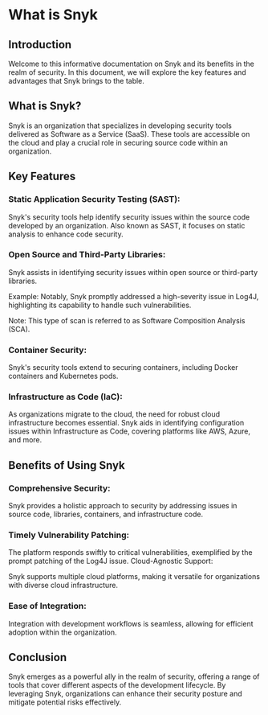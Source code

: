 # What is Snyk
## Introduction
Welcome to this informative documentation on Snyk and its benefits in the realm of security. In this document, we will explore the key features and advantages that Snyk brings to the table.

## What is Snyk?
Snyk is an organization that specializes in developing security tools delivered as Software as a Service (SaaS). These tools are accessible on the cloud and play a crucial role in securing source code within an organization.

## Key Features
### Static Application Security Testing (SAST):

Snyk's security tools help identify security issues within the source code developed by an organization.
Also known as SAST, it focuses on static analysis to enhance code security.

### Open Source and Third-Party Libraries:

Snyk assists in identifying security issues within open source or third-party libraries.

Example: Notably, Snyk promptly addressed a high-severity issue in Log4J, highlighting its capability to handle such vulnerabilities.

Note: This type of scan is referred to as Software Composition Analysis (SCA).

### Container Security:

Snyk's security tools extend to securing containers, including Docker containers and Kubernetes pods.

### Infrastructure as Code (IaC):

As organizations migrate to the cloud, the need for robust cloud infrastructure becomes essential.
Snyk aids in identifying configuration issues within Infrastructure as Code, covering platforms like AWS, Azure, and more.


## Benefits of Using Snyk
### Comprehensive Security:

Snyk provides a holistic approach to security by addressing issues in source code, libraries, containers, and infrastructure code.

### Timely Vulnerability Patching:

The platform responds swiftly to critical vulnerabilities, exemplified by the prompt patching of the Log4J issue.
Cloud-Agnostic Support:

Snyk supports multiple cloud platforms, making it versatile for organizations with diverse cloud infrastructure.

### Ease of Integration:

Integration with development workflows is seamless, allowing for efficient adoption within the organization.

## Conclusion
Snyk emerges as a powerful ally in the realm of security, offering a range of tools that cover different aspects of the development lifecycle. By leveraging Snyk, organizations can enhance their security posture and mitigate potential risks effectively.










